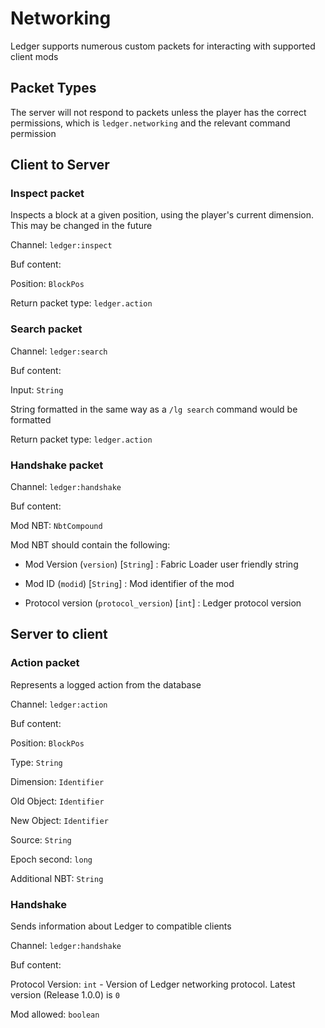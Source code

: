 # Networking

Ledger supports numerous custom packets for interacting with supported client mods

## Packet Types

The server will not respond to packets unless the player has the correct permissions, which is `ledger.networking` and the relevant command permission

## Client to Server

### Inspect packet

Inspects a block at a given position, using the player's current dimension. This may be changed in the future

Channel: `ledger:inspect`

Buf content:

Position: `BlockPos`

Return packet type: `ledger.action`

### Search packet

Channel: `ledger:search`

Buf content:

Input: `String`

String formatted in the same way as a `/lg search` command would be formatted

Return packet type: `ledger.action`

### Handshake packet

Channel: `ledger:handshake`

Buf content:

Mod NBT: `NbtCompound`

Mod NBT should contain the following:

- Mod Version (`version`) [`String`] : Fabric Loader user friendly string

- Mod ID (`modid`) [`String`] : Mod identifier of the mod

- Protocol version (`protocol_version`) [`int`] : Ledger protocol version

## Server to client

### Action packet

Represents a logged action from the database

Channel: `ledger:action`

Buf content:

Position: `BlockPos`

Type: `String`

Dimension: `Identifier`

Old Object: `Identifier`

New Object: `Identifier`

Source: `String`

Epoch second: `long`

Additional NBT: `String`

### Handshake

Sends information about Ledger to compatible clients

Channel: `ledger:handshake`

Buf content:

Protocol Version: `int` - Version of Ledger networking protocol. Latest version (Release 1.0.0) is `0`

Mod allowed: `boolean`

